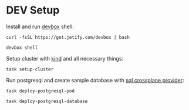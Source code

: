 # DEV Setup



Install and run [devbox](https://www.jetify.com/docs/devbox/) shell:
```shell
curl -fsSL https://get.jetify.com/devbox | bash

devbox shell
```

Setup cluster with [kind](https://kind.sigs.k8s.io/) and all necessary things:
```shell
task setup-cluster
```

Run postgresql and create sample database with [sql crossplane provider](https://github.com/crossplane-contrib/provider-sql):
```shell
task deploy-postgresql-pod

task deploy-postgresql-database
```
